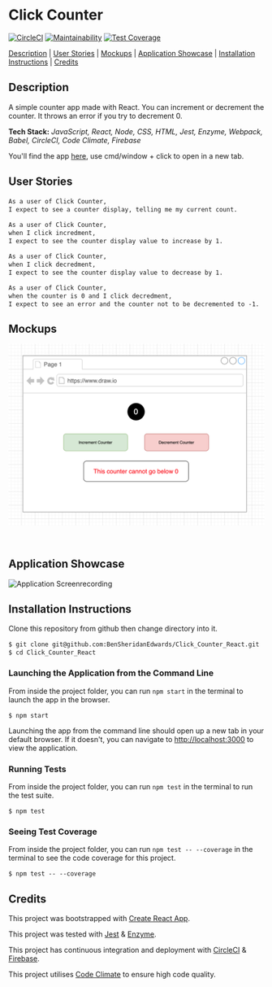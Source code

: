 # Click Counter

[![CircleCI](https://circleci.com/gh/BenSheridanEdwards/Click_Counter_React.svg?style=svg)](https://circleci.com/gh/BenSheridanEdwards/Click_Counter_React)
[![Maintainability](https://api.codeclimate.com/v1/badges/32d8f217be4f246461fa/maintainability)](https://codeclimate.com/github/BenSheridanEdwards/Click_Counter_React/maintainability)
[![Test Coverage](https://api.codeclimate.com/v1/badges/32d8f217be4f246461fa/test_coverage)](https://codeclimate.com/github/BenSheridanEdwards/Click_Counter_React/test_coverage)

[Description](#description) | [User Stories](#user-stories) | [Mockups](#mockups) | [Application Showcase](#app-showcase) | [Installation Instructions](#installation) | [Credits](#credits)

## <a name="description">Description</a>

A simple counter app made with React. You can increment or decrement the counter. It throws an error if you try to decrement 0. 

**Tech Stack:** *JavaScript, React, Node, CSS, HTML, Jest, Enzyme, Webpack, Babel, CircleCI, Code Climate, Firebase*

You'll find the app [here](https://click-counter-react.web.app/), use cmd/window + click to open in a new tab.

## <a name="user-stories">User Stories</a>

```
As a user of Click Counter,
I expect to see a counter display, telling me my current count.
```
```
As a user of Click Counter,
when I click incredment, 
I expect to see the counter display value to increase by 1.
```
```
As a user of Click Counter,
when I click decredment, 
I expect to see the counter display value to decrease by 1.
```
```
As a user of Click Counter,
when the counter is 0 and I click decredment, 
I expect to see an error and the counter not to be decremented to -1.
```

## <a name="mockups">Mockups</a>

![Click Counter Mockup](https://github.com/BenSheridanEdwards/Click_Counter_React/blob/master/media/ClickCounter-MockUp.png)

<a name="app-showcase"><br /></a>

## Application Showcase

![Application Screenrecording](https://github.com/BenSheridanEdwards/Click_Counter_React/blob/master/media/ClickCounter-AppShowcaseGif.gif)

## <a name="installation">Installation Instructions</a>

Clone this repository from github then change directory into it.

```
$ git clone git@github.com:BenSheridanEdwards/Click_Counter_React.git
$ cd Click_Counter_React
```

### Launching the Application from the Command Line

From inside the project folder, you can run `npm start` in the terminal to launch the app in the browser.

```
$ npm start
```

Launching the app from the command line should open up a new tab in your default browser. If it doesn't, you can navigate to [http://localhost:3000](http://localhost:3000) to view the application.

### Running Tests

From inside the project folder, you can run `npm test` in the terminal to run the test suite. 

```
$ npm test
```

### Seeing Test Coverage

From inside the project folder, you can run `npm test -- --coverage` in the terminal to see the code coverage for this project.

```
$ npm test -- --coverage
```

## <a name="credits">Credits</a>

This project was bootstrapped with [Create React App](https://github.com/facebook/create-react-app).

This project was tested with [Jest](https://jestjs.io/) & [Enzyme](https://enzymejs.github.io/enzyme/). 

This project has continuous integration and deployment with [CircleCI](https://circleci.com/) & [Firebase](https://firebase.google.com/).

This project utilises [Code Climate](https://codeclimate.com/) to ensure high code quality.
